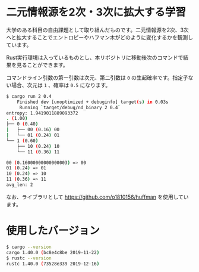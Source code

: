 # 二元情報源を2次・3次に拡大する学習

大学のある科目の自由課題として取り組んだものです。二元情報源を2次、3次へと拡大することでエントロピーやハフマン木がどのように変化するかを観測しています。

Rust実行環境は入っているものとし、本リポジトリに移動後次のコマンドで結果を見ることができます。

コマンドライン引数の第一引数は次元、第二引数は `0` の生起確率です。指定子ない場合、次元は `1` 、確率は `0.5` になります。

```bash
$ cargo run 2 0.4
    Finished dev [unoptimized + debuginfo] target(s) in 0.03s
     Running `target/debug/nd_binary 2 0.4`
entropy: 1.9419011889093372
. (1.00)
├── 0 (0.40)
|   ├── 00 (0.16) 00
|   └── 01 (0.24) 01
└── 1 (0.60)
    ├── 10 (0.24) 10
    └── 11 (0.36) 11

00 (0.16000000000000003) => 00
01 (0.24) => 01
10 (0.24) => 10
11 (0.36) => 11
avg_len: 2
```

なお、ライブラリとして https://github.com/o1810156/huffman を使用しています。

# 使用したバージョン

```bash
$ cargo --version
cargo 1.40.0 (bc8e4c8be 2019-11-22)
$ rustc --version
rustc 1.40.0 (73528e339 2019-12-16)
```
